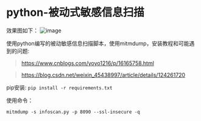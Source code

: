# python-被动式敏感信息扫描
效果图如下：
![image](https://github.com/M7-wacb/python--infoscan/assets/123800032/e2eefb0c-294a-47ba-862a-6399300cce3d)

使用python编写的被动敏感信息扫描脚本，使用mitmdump，安装教程和可能遇到的问题:
> https://www.cnblogs.com/yoyo1216/p/16165758.html

> https://blog.csdn.net/weixin_45438997/article/details/124261720

pip安装:  `pip install -r requirements.txt`

使用命令：

`mitmdump -s infoscan.py -p 8090 --ssl-insecure -q`

